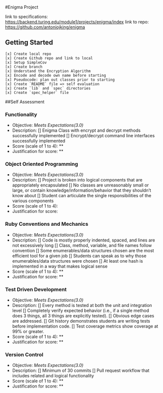 #Enigma Project

link to specifications: https://backend.turing.edu/module1/projects/enigma/index
link to repo: https://github.com/antoniojking/enigma


## Getting Started
    [x] Create local repo
    [x] Create Github repo and link to local
    [x] Setup SimpleCov
    [x] Create branch
    [x] Understand the Encryption Algorithm
    [x] Encode and decode own name before starting
    [x] Pseudocode: plan out classes prior to starting
    [x] Create `README` file => self evaluation
    [x] Create `lib` and `spec` directories
    [x] Create `spec_helper` file


##Self Assessment

### Functionality

- Objective: *Meets Expectations(3.0)*
- Description:
    [] Enigma Class with encrypt and decrypt methods successfully implemented
    [] Encrypt/decrypt command line interfaces successfully implemented
- Score (scale of 1 to 4): **
- Justification for score: **

### Object Oriented Programming

- Objective: *Meets Expectations(3.0)*
- Description:
    [] Project is broken into logical components that are appropriately encapsulated
    [] No classes are unreasonably small or large, or contain knowledge/information/behavior that they shouldn’t know about
    [] Student can articulate the single responsibilities of the various components
- Score (scale of 1 to 4):
- Justification for score:

### Ruby Conventions and Mechanics

- Objective: *Meets Expectations(3.0)*
- Description:
    [] Code is mostly properly indented, spaced, and lines are not excessively long
    [] Class, method, variable, and file names follow convention
    [] Some enumerables/data structures chosen are the most efficient tool for a given job
    [] Students can speak as to why those enumerables/data structures were chosen
    [] At least one hash is implemented in a way that makes logical sense
- Score (scale of 1 to 4): **
- Justification for score: **

### Test Driven Development

- Objective: *Meets Expectations(3.0)*
- Description:
    [] Every method is tested at both the unit and integration level
    [] Completely verify expected behavior (i.e., if a single method does 3 things, all 3 things are explicitly tested).
    [] Obvious edge cases are addressed.
    [] Git history demonstrates students are writing tests before implementation code.
    [] Test coverage metrics show coverage at 99% or greater.
- Score (scale of 1 to 4): **
- Justification for score: **

### Version Control

- Objective: *Meets Expectations(3.0)*
- Description:
    [] Minimum of 30 commits
    [] Pull request workflow that includes related and logical functionality
- Score (scale of 1 to 4): **
- Justification for score: **
